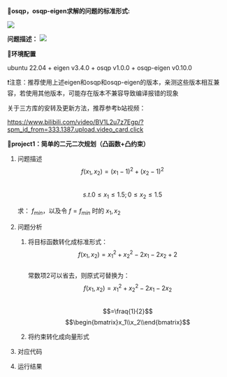 📏**osqp，osqp-eigen求解的问题的标准形式:**

  ![](https://secure2.wostatic.cn/static/b4fGT9bVXC458VAi1PftHk/image.png?auth_key=1756186845-i7aQKkUN3YGZgTAi4Yf3Hr-0-5cdf349f4d7a5ebf0e30cbb7ee67a8e1)

  **问题描述：**
![](https://secure2.wostatic.cn/static/fjWiUndYqLu5G49ZuP8BEc/c6a18c5ddbcd609ddd9172345a55a6a7.jpg?auth_key=1756187240-45x1QC45BBsozpY4PLxQ5T-0-ebf6b4d5f493160db71955972cdb0dc5)

🔧**环境配置**

  ubuntu 22.04 + eigen v3.4.0 + osqp v1.0.0 + osqp-eigen v0.10.0

  ❗注意：推荐使用上述eigen和osqp和osqp-eigen的版本，亲测这些版本相互兼容，若使用其他版本，可能存在版本不兼容导致编译报错的现象

  关于三方库的安转及更新方法，推荐参考b站视频：

  https://www.bilibili.com/video/BV1L2u7z7Egp/?spm_id_from=333.1387.upload.video_card.click

📌**project1：简单的二元二次规划（凸函数+凸约束）**
  1. 问题描述\
     $$f(x_1,x_2) = (x_1 - 1)^2 + (x_2-1)^2 $$\
     $$s.t. 0\leq x_1\leq1.5;0\leq x_2\leq1.5$$


     求： $f_{min}$，以及令 $f=f_{min}$ 时的 $x_1,x_2$


  3. 问题分析
      1. 将目标函数转化成标准形式：\
         $$f(x_1,x_2) = x_1^2 + x_2^2 - 2x_1 -2x_2 + 2$$\
         常数项2可以省去，则原式可替换为：\
         $$f(x_1,x_2) = x_1^2 + x_2^2 - 2x_1 -2x_2$$\
         $$=\fraq{1}{2}$$ $$\begin{bmatrix}x_1\\x_2\\end{bmatrix}$$ 
          
      3. 将约束转化成向量形式
         
  4. 对应代码
  5. 运行结果


